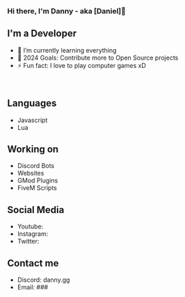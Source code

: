 ### Hi there, I'm Danny - aka [Daniel]👋 

## I'm a Developer ##

- 🌱 I’m currently learning everything
- 🥅 2024 Goals: Contribute more to Open Source projects
- ⚡ Fun fact: I love to play computer games xD

<br />

## Languages
- Javascript
- Lua

## Working on
- Discord Bots
- Websites
- GMod Plugins
- FiveM Scripts

## Social Media
- Youtube: 
- Instagram:
- Twitter:

## Contact me 
- Discord: danny.gg
- Email: ###
